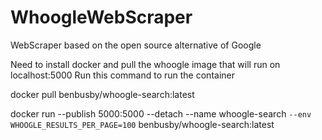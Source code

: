 # WhoogleWebScraper
WebScraper based on the open source alternative of Google 


Need to install docker and pull the whoogle image that will run on localhost:5000
Run this command to run the container 

docker pull benbusby/whoogle-search:latest

docker run --publish 5000:5000 --detach --name whoogle-search `
--env WHOOGLE_RESULTS_PER_PAGE=100 `
benbusby/whoogle-search:latest
